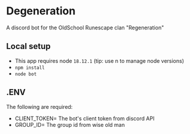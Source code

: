 # Degeneration

A discord bot for the OldSchool Runescape clan "Regeneration"

## Local setup

-   This app requires node `18.12.1` (tip: use n to manage node versions)
-   `npm install`
-   `node bot`

## .ENV

The following are required:

-   CLIENT_TOKEN= The bot's client token from discord API
-   GROUP_ID= The group id from wise old man
